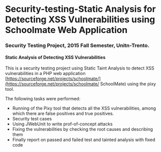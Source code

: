 # Security-testing-Static Analysis for Detecting XSS Vulnerabilities using Schoolmate Web Application
### Security Testing Project, 2015 Fall Semester, Unitn-Trento.
#### Static Analysis of Detecting XSS Vulnerabilities



This is a security testing project using Static Taint Analysis to detect XSS vulnerabilities in a PHP web application 
[https://sourceforge.net/projects/schoolmate/](https://sourceforge.net/projects/schoolmate/ SchoolMate) using the pixy tool.

The following tasks were performed:
* Running of the Pixy tool that detects all the XSS vulnerabilities, among which there are false positives and true positives.
* Security test cases
* Using JWebUnit to write prof-of-concept attacks
* Fixing the vulnerabilities by checking the root causes and describing them
* Finally report on passed and failed test and tainted analysis with fixed code

